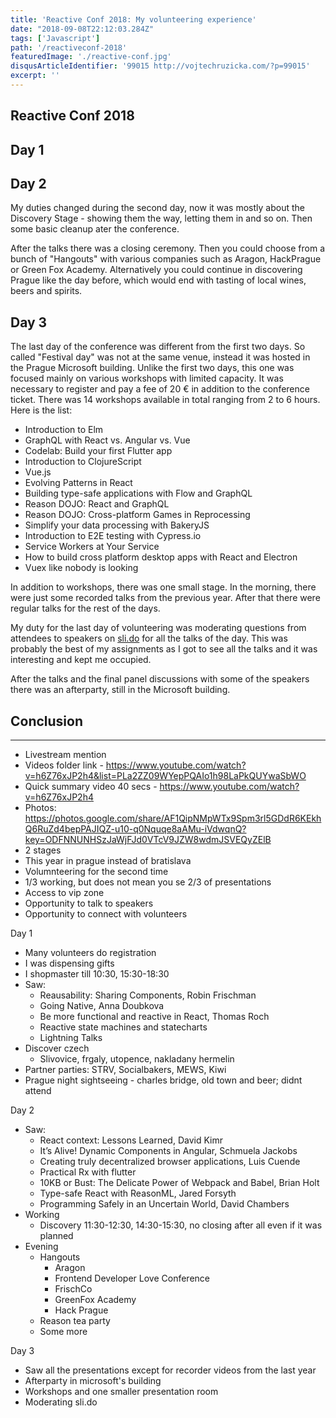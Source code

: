 ```yaml
---
title: 'Reactive Conf 2018: My volunteering experience'
date: "2018-09-08T22:12:03.284Z"
tags: ['Javascript']
path: '/reactiveconf-2018'
featuredImage: './reactive-conf.jpg'
disqusArticleIdentifier: '99015 http://vojtechruzicka.com/?p=99015'
excerpt: ''
---
```


## Reactive Conf 2018

## Day 1

## Day 2
My duties changed during the second day, now it was mostly about the Discovery Stage - showing them the way, letting them in and so on. Then some basic cleanup ater the conference.

After the talks there was a closing ceremony. Then you could choose from a bunch of "Hangouts" with various companies such as Aragon, HackPrague or Green Fox Academy. Alternatively you could continue in discovering Prague like the day before, which would end with tasting of local wines, beers and spirits.

## Day 3
The last day of the conference was different from the first two days. So called "Festival day" was not at the same venue, instead it was hosted in the Prague Microsoft building. Unlike the first two days, this one was focused mainly on various workshops with limited capacity. It was necessary to register and pay  a fee of 20 € in addition to the conference ticket. There was 14 workshops available in total ranging from 2 to 6 hours. Here is the list:

- Introduction to Elm
- GraphQL with React vs. Angular vs. Vue
- Codelab: Build your first Flutter app
- Introduction to ClojureScript
- Vue.js
- Evolving Patterns in React
- Building type-safe applications with Flow and GraphQL
- Reason DOJO: React and GraphQL
- Reason DOJO: Cross-platform Games in Reprocessing
- Simplify your data processing with BakeryJS
- Introduction to E2E testing with Cypress.io
- Service Workers at Your Service
- How to build cross platform desktop apps with React and Electron
- Vuex like nobody is looking

In addition to workshops, there was one small stage. In the morning, there were just some recorded talks from the previous year. After that there were regular talks for the rest of the days.

My duty for the last day of volunteering was moderating questions from attendees to speakers on [sli.do](https://www.sli.do/) for all the talks of the day. This was probably the best of my assignments as I got to see all the talks and it was interesting and kept me occupied.

After the talks and the final panel discussions with some of the speakers there was an afterparty, still in the Microsoft building.

## Conclusion



-------------------------------------------------------
- Livestream mention
- Videos folder link - https://www.youtube.com/watch?v=h6Z76xJP2h4&list=PLa2ZZ09WYepPQAIo1h98LaPkQUYwaSbWO
- Quick summary video 40 secs - https://www.youtube.com/watch?v=h6Z76xJP2h4
- Photos: https://photos.google.com/share/AF1QipNMpWTx9Spm3rl5GDdR6KEkhQ6RuZd4bepPAJIQZ-u10-q0Nquqe8aAMu-iVdwqnQ?key=ODFNNUNHSzJaWjFJd0VTcV9JZW8wdmJSVEQyZElB
- 2 stages
- This year in prague instead of bratislava
- Volumnteering for the second time
- 1/3 working, but does not mean you se 2/3 of presentations
- Access to vip zone
- Opportunity to talk to speakers
- Opportunity to connect with volunteers

Day 1
- Many volunteers do registration
- I was dispensing gifts
- I shopmaster till 10:30, 15:30-18:30
- Saw:
   - Reausability: Sharing Components, Robin Frischman
   - Going Native, Anna Doubkova
   - Be more functional and reactive in React, Thomas Roch
   - Reactive state machines and statecharts
   - Lightning Talks
- Discover czech
    - Slivovice, frgaly, utopence, nakladany hermelin
- Partner parties: STRV, Socialbakers, MEWS, Kiwi
- Prague night sightseeing - charles bridge, old town and beer; didnt attend    
   
Day 2
- Saw:
    - React context: Lessons Learned, David Kimr
    - It’s Alive! Dynamic Components in Angular, Schmuela Jackobs
    - Creating truly decentralized browser applications, Luis Cuende
    - Practical Rx with flutter
    - 10KB or Bust: The Delicate Power of Webpack and Babel, Brian Holt
    - Type-safe React with ReasonML, Jared Forsyth
    - Programming Safely in an Uncertain World, David Chambers
- Working
   - Discovery 11:30-12:30, 14:30-15:30, no closing after all even if it was planned
- Evening 
   - Hangouts
      - Aragon
      - Frontend Developer Love Conference
      - FrischCo
      - GreenFox Academy
      - Hack Prague     
  - Reason tea party
  - Some more

Day 3
- Saw all the presentations except for recorder videos from the last year
- Afterparty in microsoft's building
- Workshops and one smaller presentation room
- Moderating sli.do